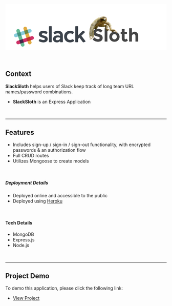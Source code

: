 ![SlackSloth-Heading](/public/images/SlackSloth-Heading.png)

&nbsp;

## Context
**SlackSloth** helps users of Slack keep track of long
team URL names/password combinations.

* **SlackSloth** is an Express Application

&nbsp;

---

## Features

* Includes sign-up / sign-in / sign-out functionality, with encrypted passwords & an authorization flow
* Full CRUD routes
* Utilizes Mongoose to create models

&nbsp;

##### Deployment Details

* Deployed online and accessible to the public
* Deployed using [Heroku](https://heroku.com)

&nbsp;

#### Tech Details

* MongoDB
* Express.js
* Node.js


&nbsp;

---

## Project Demo

To demo this application, please click the following link:

* [View Project](https://slack-sloth.herokuapp.com/)

&nbsp;